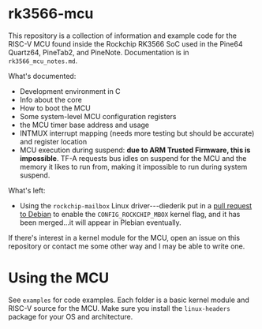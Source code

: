 # rk3566-mcu
This repository is a collection of information and example code for
the RISC-V MCU found inside the Rockchip RK3566 SoC used in the Pine64
Quartz64, PineTab2, and PineNote. Documentation is in
`rk3566_mcu_notes.md`.

What's documented:
- Development environment in C
- Info about the core
- How to boot the MCU
- Some system-level MCU configuration registers
- the MCU timer base address and usage
- INTMUX interrupt mapping (needs more testing but should be accurate)
  and register location
- MCU execution during suspend: **due to ARM Trusted Firmware, this is
  impossible**. TF-A requests bus idles on suspend for the MCU and the memory it
  likes to run from, making it impossible to run during system suspend.

What's left:
- Using the `rockchip-mailbox` Linux driver---diederik put in a [pull
  request to
  Debian](https://salsa.debian.org/kernel-team/linux/-/merge_requests/730)
  to enable the `CONFIG_ROCKCHIP_MBOX` kernel flag, and it has been
  merged...it will appear in Plebian eventually.

  
If there's interest in a kernel module for the MCU, open an issue on
this repository or contact me some other way and I may be able to
write one.


# Using the MCU
See `examples` for code examples. Each folder is a basic kernel module
and RISC-V source for the MCU. Make sure you install the
`linux-headers` package for your OS and architecture.
